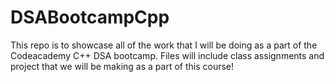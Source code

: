 # DSABootcampCpp
This repo is to showcase all of the work that I will be doing as a part of the Codeacademy C++ DSA bootcamp. Files will include class assignments and project that we will be making as a part of this course!

